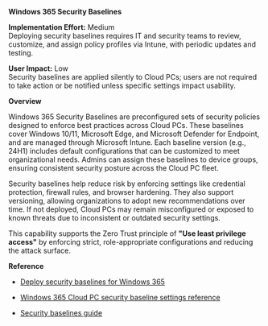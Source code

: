 **Windows 365 Security Baselines**

**Implementation Effort:** Medium\
Deploying security baselines requires IT and security teams to review,
customize, and assign policy profiles via Intune, with periodic updates
and testing.

**User Impact:** Low\
Security baselines are applied silently to Cloud PCs; users are not
required to take action or be notified unless specific settings impact
usability.

**Overview**

Windows 365 Security Baselines are preconfigured sets of security
policies designed to enforce best practices across Cloud PCs. These
baselines cover Windows 10/11, Microsoft Edge, and Microsoft Defender
for Endpoint, and are managed through Microsoft Intune. Each baseline
version (e.g., 24H1) includes default configurations that can be
customized to meet organizational needs. Admins can assign these
baselines to device groups, ensuring consistent security posture across
the Cloud PC fleet.

Security baselines help reduce risk by enforcing settings like
credential protection, firewall rules, and browser hardening. They also
support versioning, allowing organizations to adopt new recommendations
over time. If not deployed, Cloud PCs may remain misconfigured or
exposed to known threats due to inconsistent or outdated security
settings.

This capability supports the Zero Trust principle of **\"Use least
privilege access\"** by enforcing strict, role-appropriate
configurations and reducing the attack surface.

**Reference**

- [Deploy security baselines for Windows
  365](https://learn.microsoft.com/en-us/windows-365/enterprise/deploy-security-baselines)

- [Windows 365 Cloud PC security baseline settings
  reference](https://learn.microsoft.com/en-us/intune/intune-service/protect/security-baseline-settings-windows-365)

- [Security baselines
  guide](https://learn.microsoft.com/en-us/windows/security/operating-system-security/device-management/windows-security-configuration-framework/windows-security-baselines)
